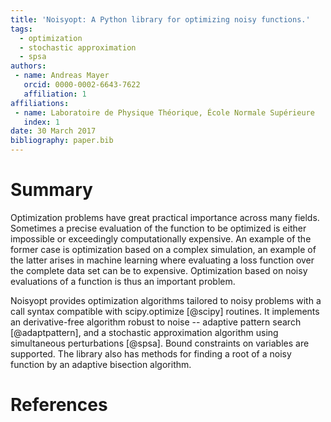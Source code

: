 ```yaml
---
title: 'Noisyopt: A Python library for optimizing noisy functions.'
tags:
  - optimization
  - stochastic approximation
  - spsa
authors:
 - name: Andreas Mayer
   orcid: 0000-0002-6643-7622
   affiliation: 1
affiliations:
 - name: Laboratoire de Physique Théorique, École Normale Supérieure
   index: 1
date: 30 March 2017
bibliography: paper.bib
---
```


# Summary

Optimization problems have great practical importance across many fields. Sometimes a precise evaluation of the function to be optimized is either impossible or exceedingly computationally expensive. An example of the former case is optimization based on a complex simulation, an example of the latter arises in machine learning where evaluating a loss function over the complete data set can be to expensive. Optimization based on noisy evaluations of a function is thus an important problem.

Noisyopt provides optimization algorithms tailored to noisy problems with a call syntax compatible with scipy.optimize [@scipy] routines. It implements an derivative-free algorithm robust to noise -- adaptive pattern search [@adaptpattern], and a stochastic approximation algorithm using simultaneous perturbations [@spsa]. Bound constraints on variables are supported. The library also has methods for finding a root of a noisy function by an adaptive bisection algorithm.

# References
